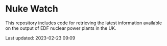 # Nuke Watch

This repository includes code for retrieving the latest information available on the output of EDF nuclear power plants in the UK.

Last updated: 2023-02-23 09:09